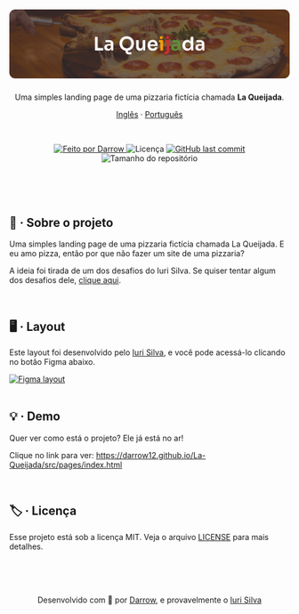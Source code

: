 <h1 align="center">
  <img alt="La Queijada Logo" title="La Queijada Logo" src="./public/images/la-queijada.png" />
</h1>

<p align="center">
Uma simples landing page de uma pizzaria fictícia chamada <strong>La Queijada</strong>.

<p align="center">
  <a href="README.md">Inglês</a>
  ·
  <a href="README-pt.md">Português</a>
</p>

<br>

<p align="center">

  <a href="https://github.com/darrow12">
    <img src="https://img.shields.io/static/v1?label=Feito por&message=Darrow&color=5965e0&labelColor=000000&style=<STYLE>&logo=github" alt="Feito por Darrow" title="Feito por Darrow">
  </a>

  <img src="https://img.shields.io/static/v1?label=Licença&message=MIT&color=5965e0&labelColor=000000&style=<STYLE>&logo=" alt="Licença" title="Licença">

  <a href="https://github.com/darrow12/La-Queijada/commits/main">
    <img alt="GitHub last commit" src="https://img.shields.io/github/last-commit/darrow12/La-Queijada?label=Último commit&color=5965e0&labelColor=000000">
  </a>

  <img alt="Tamanho do repositório" src="https://img.shields.io/github/repo-size/darrow12/La-Queijada?label=Tamanho do repositório&color=5965e0&labelColor=000000">
</p>

<br>
<br>
<br>

## 📃 · Sobre o projeto

Uma simples landing page de uma pizzaria fictícia chamada La Queijada. E eu amo pizza, então por que não fazer um site de uma pizzaria?

A  ideia foi tirada de um dos desafios do Iuri Silva.
Se quiser tentar algum dos desafios dele, <a href="https://www.figma.com/file/Yb9IBH56g7T1hdIyZ3BMNO/Desafios---Codel%C3%A2ndia?node-id=624%3A2">clique aqui</a>.

<br>

## 🖥 · Layout

Este layout foi desenvolvido pelo <a href="https://www.instagram.com/iuricode/">Iuri Silva</a>, e você pode acessá-lo clicando no botão Figma abaixo.

<a href="https://www.figma.com/file/Yb9IBH56g7T1hdIyZ3BMNO/Desafios---Codel%C3%A2ndia?node-id=31037%3A2">
  <img alt="Figma layout" src="https://img.shields.io/badge/figma%20-%236E40C9.svg?color=000000&style=for-the-badge&logo=figma&logoColor=dark-orange"/>
</a>

<br>
<br>

## 💡 · Demo

Quer ver como está o projeto? Ele já está no ar!

Clique no link para ver: https://darrow12.github.io/La-Queijada/src/pages/index.html

<br>

## 🏷️ · Licença
Esse projeto está sob a licença MIT. Veja o arquivo <a href="https://github.com/darrow12/La-Queijada/blob/main/LICENSE">LICENSE</a> para mais detalhes.

<br>
<br>
<br>


<p align="center">Desenvolvido com 💜 por <a href="https://github.com/Darrooooow">Darrow</a>, e provavelmente o <a href="http://iuricode.com/">Iuri Silva</a></p>